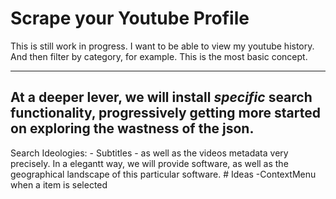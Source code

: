 # Scrape your Youtube Profile

This is still work in progress. I want to be able to view my youtube history.
And then filter by category, for example. This is the most basic concept.

  ----
 At a deeper lever, we will install _specific_
search functionality, progressively getting more started on exploring the wastness of the json.
  ----

 Search Ideologies:
                        -  Subtitles
                        - as well as the videos metadata very precisely. In a elegantt way, we will provide software, as well as the geographical landscape
                        of this particular software.
			# Ideas
				-ContextMenu when a item is selected

